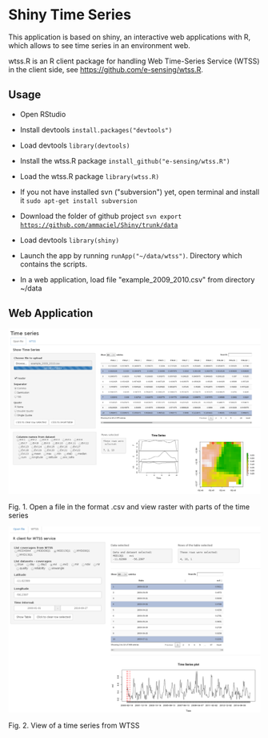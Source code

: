 # Shiny Time Series
 
This application is based on shiny, an interactive web applications with R, which allows to see time series in an environment web. 

wtss.R is an R client package for handling Web Time-Series Service (WTSS) in the client side, see https://github.com/e-sensing/wtss.R.


## Usage

- Open RStudio

- Install devtools <code>install.packages("devtools")</code>
 
- Load devtools <code>library(devtools)</code>

- Install the wtss.R package <code>install_github("e-sensing/wtss.R")</code>

- Load the wtss.R package <code>library(wtss.R)</code>

- If you not have installed svn ("subversion") yet, open terminal and install it <code>sudo apt-get install subversion</code>

- Download the folder of github project <code>svn export https://github.com/ammaciel/Shiny/trunk/data</code>

- Load devtools <code>library(shiny)</code>

- Launch the app by running <code>runApp("~/data/wtss")</code>. Directory which contains the scripts.

- In a web application, load file "example_2009_2010.csv" from directory ~/data

## Web Application

<img src="figures/plot-rasterToCSV.png" alt="Fig. 1. Open a file in the format .csv and view raster with parts of the time series" />
<p class="caption">
Fig. 1. Open a file in the format .csv and view raster with parts of the time series 
</p>

<img src="figures/plot-timeSeries.png" alt="Fig. 2. View of a time series from WTSS" />
<p class="caption">
Fig. 2. View of a time series from WTSS
</p>
